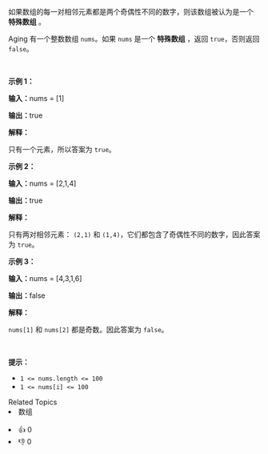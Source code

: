 <p>如果数组的每一对相邻元素都是两个奇偶性不同的数字，则该数组被认为是一个 <strong>特殊数组</strong> 。</p>

<p>Aging 有一个整数数组 <code>nums</code>。如果 <code>nums</code> 是一个 <strong>特殊数组</strong> ，返回 <code>true</code>，否则返回 <code>false</code>。</p>

<p>&nbsp;</p>

<p><strong class="example">示例 1：</strong></p>

<div class="example-block"> 
 <p><strong>输入：</strong><span class="example-io">nums = [1]</span></p> 
</div>

<p><strong>输出：</strong><span class="example-io">true</span></p>

<p><strong>解释：</strong></p>

<p>只有一个元素，所以答案为 <code>true</code>。</p>

<p><strong class="example">示例 2：</strong></p>

<div class="example-block"> 
 <p><strong>输入：</strong><span class="example-io">nums = [2,1,4]</span></p> 
</div>

<p><strong>输出：</strong><span class="example-io">true</span></p>

<p><strong>解释：</strong></p>

<p>只有两对相邻元素： <code>(2,1)</code> 和 <code>(1,4)</code>，它们都包含了奇偶性不同的数字，因此答案为 <code>true</code>。</p>

<p><strong class="example">示例 3：</strong></p>

<div class="example-block"> 
 <p><strong>输入：</strong><span class="example-io">nums = [4,3,1,6]</span></p> 
</div>

<p><strong>输出：</strong><span class="example-io">false</span></p>

<p><strong>解释：</strong></p>

<p><code>nums[1]</code> 和 <code>nums[2]</code> 都是奇数。因此答案为 <code>false</code>。</p>

<p>&nbsp;</p>

<p><strong>提示：</strong></p>

<ul> 
 <li><code>1 &lt;= nums.length &lt;= 100</code></li> 
 <li><code>1 &lt;= nums[i] &lt;= 100</code></li> 
</ul>

<div><div>Related Topics</div><div><li>数组</li></div></div><br><div><li>👍 0</li><li>👎 0</li></div>